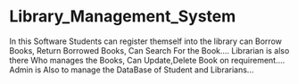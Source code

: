 # Library_Management_System
In this Software Students can register themself into the library can Borrow Books, Return Borrowed Books, Can Search For the Book....
Librarian is also there Who manages the Books, Can Update,Delete Book on requirement....
Admin is Also to manage the DataBase of Student and Librarians...

